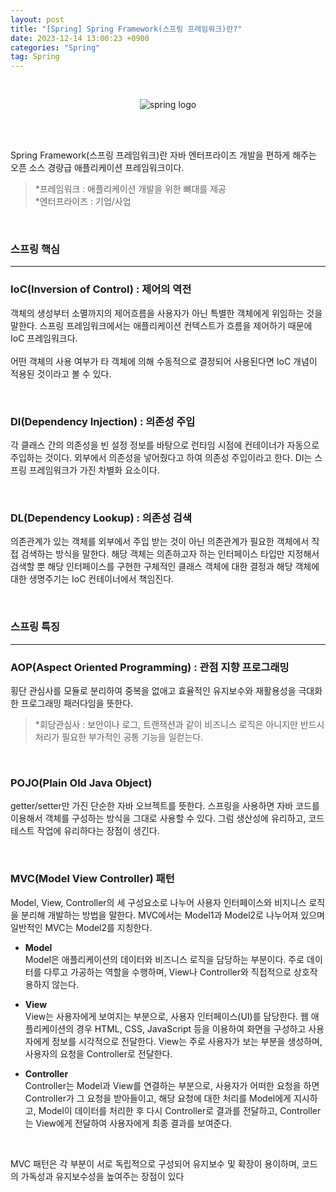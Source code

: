 ```yaml
---
layout: post
title: "[Spring] Spring Framework(스프링 프레임워크)란?"
date: 2023-12-14 13:00:23 +0900
categories: "Spring"
tag: Spring
---
```

<br>

<script async src="https://pagead2.googlesyndication.com/pagead/js/adsbygoogle.js?client=ca-pub-3561381376929023"
     crossorigin="anonymous"></script>
<ins class="adsbygoogle"
     style="display:block; text-align:center;"
     data-ad-layout="in-article"
     data-ad-format="fluid"
     data-ad-client="ca-pub-3561381376929023"
     data-ad-slot="1405810651"></ins>
<script>
     (adsbygoogle = window.adsbygoogle || []).push({});
</script>


<div style="text-align:center;">
  <img src="https://github.com/bong0716/photogram/assets/119990564/2f712f21-7a44-4b07-9e60-505622a82187" alt="spring logo">   
</div>

<br><br>

Spring Framework(스프링 프레임워크)란
자바 엔터프라이즈 개발을 편하게 해주는 오픈 소스 경량급 애플리케이션 프레임워크이다.     
> *프레임워크 : 애플리케이션 개발을 위한 뼈대를 제공   
*엔터프라이즈 : 기업/사업

<br>

### 스프링 핵심
---  
### **IoC(Inversion of Control) : 제어의 역전**   
객체의 생성부터 소멸까지의 제어흐름을 사용자가 아닌 특별한 객체에게 위임하는 것을 말한다. 스프링 프레임워크에서는 애플리케이션 컨텍스트가 흐름을 제어하기 때문에 IoC 프레임워크다.      
<br>
어떤 객체의 사용 여부가 타 객체에 의해 수동적으로 결정되어 사용된다면 IoC 개념이 적용된 것이라고 볼 수 있다. 

<br>

### **DI(Dependency Injection) : 의존성 주입**   
각 클래스 간의 의존성을 빈 설정 정보를 바탕으로 런타임 시점에 컨테이너가 자동으로 주입하는 것이다. 외부에서 의존성을 넣어줬다고 하여 의존성 주입이라고 한다. DI는 스프링 프레임워크가 가진 차별화 요소이다. 

<br>

### **DL(Dependency Lookup) : 의존성 검색**   
의존관계가 있는 객체를 외부에서 주입 받는 것이 아닌 의존관계가 필요한 객체에서 직접 검색하는 방식을 말한다. 해당 객체는 의존하고자 하는 인터페이스 타입만 지정해서 검색할 뿐 해당 인터페이스를 구현한 구체적인 클래스 객체에 대한 결정과 해당 객체에 대한 생명주기는 IoC 컨테이너에서 책임진다. 

<br>

### 스프링 특징
---  
### **AOP(Aspect Oriented Programming) : 관점 지향 프로그래밍**   
횡단 관심사를 모듈로 분리하여 중복을 없애고 효율적인 유지보수와 재활용성을 극대화한 프로그래밍 패러다임을 뜻한다.   
> *회당관심사 : 보안이나 로그, 트랜잭션과 같이 비즈니스 로직은 아니지만 반드시 처리가 필요한 부가적인 공통 기능을 일컫는다.  
 
<br>

### **POJO(Plain Old Java Object)**
getter/setter만 가진 단순한 자바 오브젝트를 뜻한다. 스프링을 사용하면 자바 코드를 이용해서 객체를 구성하는 방식을 그대로 사용할 수 있다. 그럼 생산성에 유리하고, 코드 테스트 작업에 유리하다는 장점이 생긴다. 

<br>

### **MVC(Model View Controller) 패턴**
Model, View, Controller의 세 구성요소로 나누어 사용자 인터페이스와 비지니스 로직을 분리해 개발하는 방법을 말한다. MVC에서는 Model1과 Model2로 나누어져 있으며 일반적인 MVC는 Model2를 지칭한다.     


- **Model**    
Model은 애플리케이션의 데이터와 비즈니스 로직을 담당하는 부분이다. 주로 데이터를 다루고 가공하는 역할을 수행하며, View나 Controller와 직접적으로 상호작용하지 않는다. 


- **View**    
View는 사용자에게 보여지는 부분으로, 사용자 인터페이스(UI)를 담당한다. 웹 애플리케이션의 경우 HTML, CSS, JavaScript 등을 이용하여 화면을 구성하고 사용자에게 정보를 시각적으로 전달한다. View는 주로 사용자가 보는 부분을 생성하며, 사용자의 요청을 Controller로 전달한다.


- **Controller**   
Controller는 Model과 View를 연결하는 부분으로, 사용자가 어떠한 요청을 하면 Controller가 그 요청을 받아들이고, 해당 요청에 대한 처리를 Model에게 지시하고, Model이 데이터를 처리한 후 다시 Controller로 결과를 전달하고, Controller는 View에게 전달하여 사용자에게 최종 결과를 보여준다.    

<br> 

MVC 패턴은 각 부분이 서로 독립적으로 구성되어 유지보수 및 확장이 용이하며, 코드의 가독성과 유지보수성을 높여주는 장점이 있다
<script async src="https://pagead2.googlesyndication.com/pagead/js/adsbygoogle.js?client=ca-pub-3561381376929023"
     crossorigin="anonymous"></script>
<!-- 4 -->
<ins class="adsbygoogle"
     style="display:block"
     data-ad-client="ca-pub-3561381376929023"
     data-ad-slot="5661901813"
     data-ad-format="auto"
     data-full-width-responsive="true"></ins>
<script>
     (adsbygoogle = window.adsbygoogle || []).push({});
</script>
<script async src="https://pagead2.googlesyndication.com/pagead/js/adsbygoogle.js?client=ca-pub-3561381376929023"
     crossorigin="anonymous"></script>
<ins class="adsbygoogle"
     style="display:block; text-align:center;"
     data-ad-layout="in-article"
     data-ad-format="fluid"
     data-ad-client="ca-pub-3561381376929023"
     data-ad-slot="1405810651"></ins>
<script>
     (adsbygoogle = window.adsbygoogle || []).push({});
</script>
